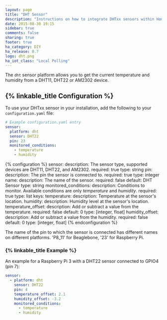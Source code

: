 ```yaml
---
layout: page
title: "DHT Sensor"
description: "Instructions on how to integrate DHTxx sensors within Home Assistant."
date: 2015-08-30 19:15
sidebar: true
comments: false
sharing: true
footer: true
ha_category: DIY
ha_release: 0.7
logo: dht.png
ha_iot_class: "Local Polling"
---
```



The `dht` sensor platform allows you to get the current temperature and humidity from a DHT11, DHT22 or AM2302 device.

## {% linkable_title Configuration %}

To use your DHTxx sensor in your installation, add the following to your `configuration.yaml` file:

```yaml
# Example configuration.yaml entry
sensor:
  platform: dht
  sensor: DHT22
  pin: 23
  monitored_conditions:
    - temperature
    - humidity
```

{% configuration %}
sensor:
  description: The sensor type, supported devices are DHT11, DHT22, and AM2302.
  required: true
  type: string
pin:
  description: The pin the sensor is connected to.
  required: true
  type: integer
name:
  description: The name of the sensor.
  required: false
  default: DHT Sensor
  type: string
monitored_conditions:
  description: Conditions to monitor. Available conditions are only *temperature* and *humidity*.
  required: true
  type: list
  keys:
    temperature:
      description: Temperature at the sensor's location.
    humidity:
      description: Humidity level at the sensor's location.
temperature_offset:
  description: Add or subtract a value from the temperature.
  required: false
  default: 0
  type: [integer, float]
humidity_offset:
  description: Add or subtract a value from the humidity.
  required: false
  default: 0
  type: [integer, float]
{% endconfiguration %}

The name of the pin to which the sensor is connected has different names on different platforms. 'P8_11' for Beaglebone, '23' for Raspberry Pi.

### {% linkable_title Example %}

An example for a Raspberry Pi 3 with a DHT22 sensor connected to GPIO4 (pin 7):

```yaml
sensor:
  - platform: dht
    sensor: DHT22
    pin: 4
    temperature_offset: 2.1
    humidity_offset: -3.2
    monitored_conditions:
      - temperature
      - humidity
```
